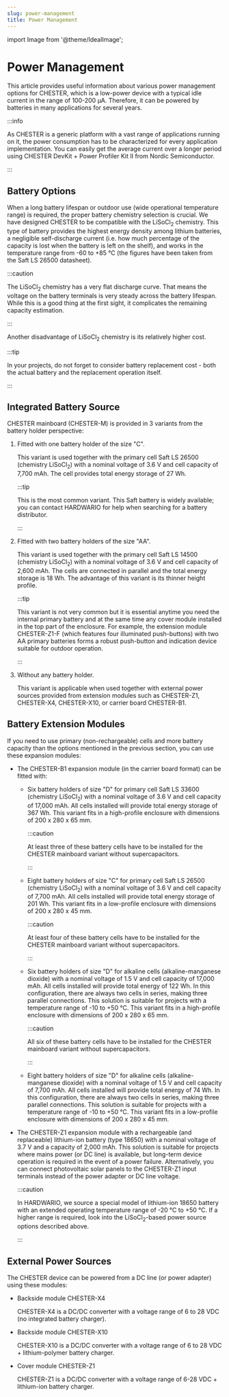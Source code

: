 ```yaml
---
slug: power-management
title: Power Management
---
```

import Image from '@theme/IdealImage';

# Power Management

This article provides useful information about various power management options for CHESTER, which is a low-power device with a typical idle current in the range of 100-200 µA. Therefore, it can be powered by batteries in many applications for several years.

:::info

As CHESTER is a generic platform with a vast range of applications running on it, the power consumption has to be characterized for every application implementation. You can easily get the average current over a longer period using CHESTER DevKit + Power Profiler Kit II from Nordic Semiconductor.

:::

## Battery Options

When a long battery lifespan or outdoor use (wide operational temperature range) is required, the proper battery chemistry selection is crucial. We have designed CHESTER to be compatible with the LiSoCl<sub>2</sub> chemistry. This type of battery provides the highest energy density among lithium batteries, a negligible self-discharge current (i.e. how much percentage of the capacity is lost when the battery is left on the shelf), and works in the temperature range from -60 to +85 °C (the figures have been taken from the Saft LS 26500 datasheet).

:::caution

The LiSoCl<sub>2</sub> chemistry has a very flat discharge curve. That means the voltage on the battery terminals is very steady across the battery lifespan. While this is a good thing at the first sight, it complicates the remaining capacity estimation.

:::

Another disadvantage of LiSoCl<sub>2</sub> chemistry is its relatively higher cost.

:::tip

In your projects, do not forget to consider battery replacement cost - both the actual battery and the replacement operation itself.

:::

## Integrated Battery Source

CHESTER mainboard (CHESTER-M) is provided in 3 variants from the battery holder perspective:

1. Fitted with one battery holder of the size "C".

   This variant is used together with the primary cell Saft LS 26500 (chemistry LiSoCl<sub>2</sub>) with a nominal voltage of 3.6 V and cell capacity of 7,700 mAh. The cell provides total energy storage of 27 Wh.

   :::tip

   This is the most common variant. This Saft battery is widely available; you can contact HARDWARIO for help when searching for a battery distributor.

   :::

1. Fitted with two battery holders of the size "AA".

   This variant is used together with the primary cell Saft LS 14500 (chemistry LiSoCl<sub>2</sub>) with a nominal voltage of 3.6 V and cell capacity of 2,600 mAh. The cells are connected in parallel and the total energy storage is 18 Wh. The advantage of this variant is its thinner height profile.

   :::tip

   This variant is not very common but it is essential anytime you need the internal primary battery and at the same time any cover module installed in the top part of the enclosure. For example, the extension module CHESTER-Z1-F (which features four illuminated push-buttons) with two AA primary batteries forms a robust push-button and indication device suitable for outdoor operation.

   :::

1. Without any battery holder.

   This variant is applicable when used together with external power sources provided from extension modules such as CHESTER-Z1, CHESTER-X4, CHESTER-X10, or carrier board CHESTER-B1.

## Battery Extension Modules

If you need to use primary (non-rechargeable) cells and more battery capacity than the options mentioned in the previous section, you can use these expansion modules:

* The CHESTER-B1 expansion module (in the carrier board format) can be fitted with:

  * Six battery holders of size "D" for primary cell Saft LS 33600 (chemistry LiSoCl<sub>2</sub>) with a nominal voltage of 3.6 V and cell capacity of 17,000 mAh. All cells installed will provide total energy storage of 367 Wh. This variant fits in a high-profile enclosure with dimensions of 200 x 280 x 65 mm.

    :::caution

    At least three of these battery cells have to be installed for the CHESTER mainboard variant without supercapacitors.

    :::

  * Eight battery holders of size "C" for primary cell Saft LS 26500 (chemistry LiSoCl<sub>2</sub>) with a nominal voltage of 3.6 V and cell capacity of 7,700 mAh. All cells installed will provide total energy storage of 201 Wh. This variant fits in a low-profile enclosure with dimensions of 200 x 280 x 45 mm.

    :::caution

    At least four of these battery cells have to be installed for the CHESTER mainboard variant without supercapacitors.

    :::

  * Six battery holders of size "D" for alkaline cells (alkaline-manganese dioxide) with a nominal voltage of 1.5 V and cell capacity of 17,000 mAh. All cells installed will provide total energy of 122 Wh. In this configuration, there are always two cells in series, making three parallel connections. This solution is suitable for projects with a temperature range of -10 to +50 °C. This variant fits in a high-profile enclosure with dimensions of 200 x 280 x 65 mm.

    :::caution

    All six of these battery cells have to be installed for the CHESTER mainboard variant without supercapacitors.

    :::

  * Eight battery holders of size "D" for alkaline cells (alkaline-manganese dioxide) with a nominal voltage of 1.5 V and cell capacity of 7,700 mAh. All cells installed will provide total energy of 74 Wh. In this configuration, there are always two cells in series, making three parallel connections. This solution is suitable for projects with a temperature range of -10 to +50 °C. This variant fits in a low-profile enclosure with dimensions of 200 x 280 x 45 mm.

* The CHESTER-Z1 expansion module with a rechargeable (and replaceable) lithium-ion battery (type 18650) with a nominal voltage of 3.7 V and a capacity of 2,000 mAh. This solution is suitable for projects where mains power (or DC line) is available, but long-term device operation is required in the event of a power failure. Alternatively, you can connect photovoltaic solar panels to the CHESTER-Z1 input terminals instead of the power adapter or DC line voltage.

  :::caution

  In HARDWARIO, we source a special model of lithium-ion 18650 battery with an extended operating temperature range of -20 °C to +50 °C. If a higher range is required, look into the LiSoCl<sub>2</sub>-based power source options described above.

  :::

## External Power Sources

The CHESTER device can be powered from a DC line (or power adapter) using these modules:

* Backside module CHESTER-X4

  CHESTER-X4 is a DC/DC converter with a voltage range of 6 to 28 VDC (no integrated battery charger).

* Backside module CHESTER-X10

  CHESTER-X10 is a DC/DC converter with a voltage range of 6 to 28 VDC + lithium-polymer battery charger.

* Cover module CHESTER-Z1

  CHESTER-Z1 is a DC/DC converter with a voltage range of 6-28 VDC + lithium-ion battery charger.
